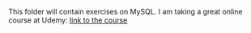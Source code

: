 This folder will contain exercises on MySQL. I am taking a great online course at Udemy: [link to the course](https://www.udemy.com/course/sql-mysql-for-data-analytics-and-business-intelligence/) 
